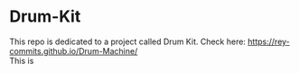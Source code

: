 # Drum-Kit
This repo is dedicated to a project called Drum Kit.
Check here: https://rey-commits.github.io/Drum-Machine/ <br>
This is 
